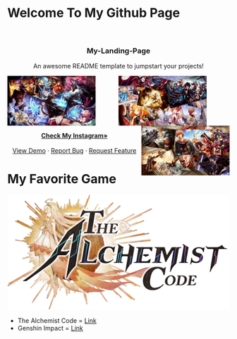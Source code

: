 # Welcome To My Github Page




<!-- PROJECT LOGO -->
<br />
<p align="center">

  <h3 align="center">My-Landing-Page</h3>

  <p align="center">
    An awesome README template to jumpstart your projects!
  <p align="center">
    
  <img src="img/MEME1.png" width="200px" align="left"> 
  <img src="img/MEME2.png" width="200px" align="center"> 
  <img src="img/MEME3.png" width="200px" align="right"> 
    
  <p align="center">
    <a href="https://www.instagram.com/doniindira/?hl=en"><strong>Check My Instagram»</strong></a>
    <br />
    <br />
    <a href="https://github.com/othneildrew/Best-README-Template">View Demo</a>
    ·
    <a href="https://github.com/othneildrew/Best-README-Template/issues">Report Bug</a>
    ·
    <a href="https://github.com/othneildrew/Best-README-Template/issues">Request Feature</a>
  </p>
    </p>
  </p>
</p>



# My Favorite Game 

![Product Name Screen Shot][pict-wall]

* The Alchemist Code  = [Link](https://play.google.com/store/apps/details?id=sg.gumi.alchemistww&hl=en&gl=US)
* Genshin Impact      = [Link](https://play.google.com/store/apps/details?id=com.miHoYo.GenshinImpact&hl=en&gl=US)























[pict-wall]: img/NicePng_nba-2k18-png_923535.png
[wall-1]: img/MEME1.png
[wall-2]: img/MEME2.png
[wall-3]: img/MEME3.png
[wall-4]: img/MEME4.png
